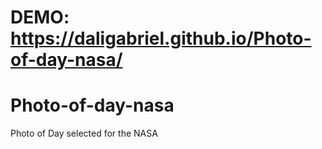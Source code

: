 # DEMO: https://daligabriel.github.io/Photo-of-day-nasa/
# Photo-of-day-nasa
Photo of Day selected for the NASA 
